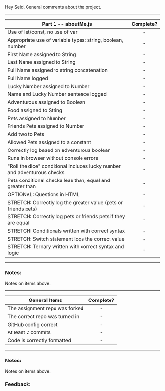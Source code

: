 Hey Seid. General comments about the project.

---

| Part 1 -- aboutMe.js                                                     | Complete? |
| ------------------------------------------------------------------------ | :-------: |
| Use of let/const, no use of var                                          |     -     |
| Appropriate use of variable types: string, boolean, number               |     -     |
| First Name assigned to String                                            |     -     |
| Last Name assigned to String                                             |     -     |
| Full Name assigned to string concatenation                               |     -     |
| Full Name logged                                                         |     -     |
| Lucky Number assigned to Number                                          |     -     |
| Name and Lucky Number sentence logged                                    |     -     |
| Adventurous assigned to Boolean                                          |     -     |
| Food assigned to String                                                  |     -     |
| Pets assigned to Number                                                  |     -     |
| Friends Pets assigned to Number                                          |     -     |
| Add two to Pets                                                          |     -     |
| Allowed Pets assigned to a constant                                      |     -     |
| Correctly log based on adventurous boolean                               |     -     |
| Runs in browser without console errors                                   |     -     |
| "Roll the dice" conditional includes lucky number and adventurous checks |     -     |
| Pets conditional checks less than, equal and greater than                |     -     |
| OPTIONAL: Questions in HTML                                              |     -     |
| STRETCH: Correctly log the greater value (pets or friends pets)          |     -     |
| STRETCH: Correctly log pets or friends pets if they are equal            |     -     |
| STRETCH: Conditionals written with correct syntax                        |     -     |
| STRETCH: Switch statement logs the correct value                         |     -     |
| STRETCH: Ternary written with correct syntax and logic                   |     -     |

---

### Notes:

Notes on items above.

---

| General Items                  | Complete? |
| ------------------------------ | :-------: |
| The assignment repo was forked |     -     |
| The correct repo was turned in |     -     |
| GitHub config correct          |     -     |
| At least 2 commits             |     -     |
| Code is correctly formatted    |     -     |

---

### Notes:

Notes on items above.

### Feedback:
